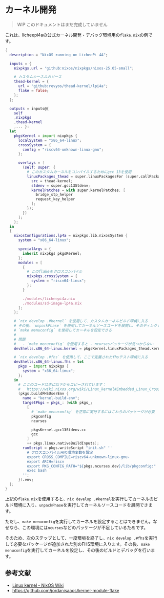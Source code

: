 # カーネル開発

> WIP このドキュメントはまだ完成していません

これは、licheepi4aの公式カーネル開発・デバッグ環境用の`flake.nix`の例です。

```nix
{
  description = "NixOS running on LicheePi 4A";

  inputs = {
    nixpkgs.url = "github:nixos/nixpkgs/nixos-25.05-small";

    # カスタムカーネルのソース
    thead-kernel = {
      url = "github:revyos/thead-kernel/lpi4a";
      flake = false;
    };
  };

  outputs = inputs@{
    self
    ,nixpkgs
    ,thead-kernel
    ,... }:
  let
    pkgsKernel = import nixpkgs {
      localSystem = "x86_64-linux";
      crossSystem = {
        config = "riscv64-unknown-linux-gnu";
      };

      overlays = [
        (self: super: {
          # このカスタムカーネルをコンパイルするためにgcc 13を使用
          linuxPackages_thead = super.linuxPackagesFor (super.callPackage ./pkgs/kernel {
            src = thead-kernel;
            stdenv = super.gcc13Stdenv;
            kernelPatches = with super.kernelPatches; [
              bridge_stp_helper
              request_key_helper
            ];
          });
        })
      ];
    };
  in
  {
    nixosConfigurations.lp4a = nixpkgs.lib.nixosSystem {
      system = "x86_64-linux";

      specialArgs = {
        inherit nixpkgs pkgsKernel;
      };
      modules = [
        {
          # このflakeをクロスコンパイル
          nixpkgs.crossSystem = {
            system = "riscv64-linux";
          };
        }

        ./modules/licheepi4a.nix
        ./modules/sd-image-lp4a.nix
      ];
    };

    # `nix develop .#kernel` を使用して、カスタムカーネルビルド環境に入る
    # その後、`unpackPhase` を使用してカーネルソースコードを展開し、そのディレクトリに移動
    # `make menuconfig` を使用してカーネルを設定できる
    #
    # 問題
    #   - `make menuconfig` を使用すると - ncursesパッケージが見つからない
    devShells.x86_64-linux.kernel = pkgsKernel.linuxPackages_thead.kernel.dev;

    # `nix develop .#fhs` を使用して、ここで定義されたfhsテスト環境に入る
    devShells.x86_64-linux.fhs = let
      pkgs = import nixpkgs {
        system = "x86_64-linux";
      };
    in
      # ここのコードは主に以下からコピーされています：
      #   https://wiki.nixos.org/wiki/Linux_kernel#Embedded_Linux_Cross-compile_xconfig_and_menuconfig
      (pkgs.buildFHSUserEnv {
        name = "kernel-build-env";
        targetPkgs = pkgs_: (with pkgs_;
          [
            # `make menuconfig` を正常に実行するにはこれらのパッケージが必要
            pkgconfig
            ncurses

            pkgsKernel.gcc13Stdenv.cc
            gcc
          ]
          ++ pkgs.linux.nativeBuildInputs);
        runScript = pkgs.writeScript "init.sh" ''
          # クロスコンパイル用の環境変数を設定
          export CROSS_COMPILE=riscv64-unknown-linux-gnu-
          export ARCH=riscv
          export PKG_CONFIG_PATH="${pkgs.ncurses.dev}/lib/pkgconfig:"
          exec bash
        '';
      }).env;
  };
}
```

上記の`flake.nix`を使用すると、`nix develop .#kernel`を実行してカーネルのビルド環境に入り、`unpackPhase`を実行してカーネルソースコードを展開できます。

ただし、`make menuconfig`を実行してカーネルを設定することはできません。なぜなら、この環境には`ncurses`などのパッケージが不足しているためです。

そのため、次のステップとして、一度環境を終了し、`nix develop .#fhs`を実行して必要なパッケージが追加された別のFHS環境に入ります。その後、`make menuconfig`を実行してカーネルを設定し、その後のビルドとデバッグを行います。

## 参考文献

- [Linux kernel - NixOS Wiki](https://wiki.nixos.org/wiki/Linux_kernel)
- https://github.com/jordanisaacs/kernel-module-flake
